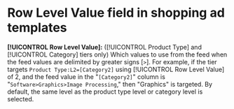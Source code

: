 # Row Level Value field in shopping ad templates

**[!UICONTROL Row Level Value]:** ([!UICONTROL Product Type] and [!UICONTROL Category] tiers only) Which values to use from the feed when the feed values are delimited by greater signs [`>`]. For example, if the tier targets `Product Type:L2=[Category2]` using [!UICONTROL Row Level Value] of 2, and the feed value in the
"`[Category2]`" column is "`Software>Graphics>Image Processing`," then "Graphics" is targeted. By default, the same level as the product type level or category level is selected.
